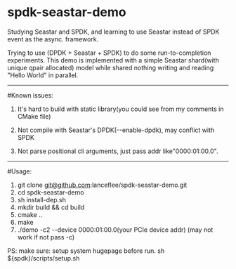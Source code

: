 # spdk-seastar-demo
Studying Seastar and SPDK, and learning to use Seastar instead of SPDK event as the async. framework. 

Trying to use (DPDK + Seastar + SPDK) to do some run-to-completion experiments.
This demo is implemented with a simple Seastar shard(with unique qpair allocated) model while shared nothing writing and reading "Hello World" in parallel.  

***

#Known issues:  
1. It's hard to build with static library(you could see from my comments in CMake file) 

2. Not compile with Seastar's DPDK(--enable-dpdk), may conflict with SPDK
3. Not parse positional cli arguments, just pass addr like"0000:01:00.0".   

***

#Usage:  
1. git clone git@github.com:lanceflee/spdk-seastar-demo.git
2. cd spdk-seastar-demo
3. sh install-dep.sh
4. mkdir build && cd  build
5. cmake ..
6. make
7. ./demo -c2 --device 0000:01:00.0(your PCIe device addr)
(may not work if not pass -c)

PS: make sure: setup system hugepage before run.
sh ${spdk}/scripts/setup.sh
